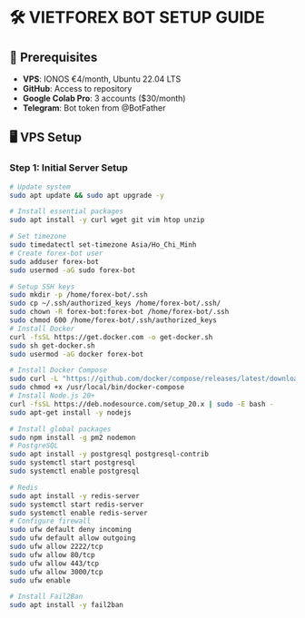 # 🛠️ VIETFOREX BOT SETUP GUIDE

## 🎯 **Prerequisites**

- **VPS**: IONOS €4/month, Ubuntu 22.04 LTS
- **GitHub**: Access to repository
- **Google Colab Pro**: 3 accounts ($30/month)
- **Telegram**: Bot token from @BotFather

## 🖥️ **VPS Setup**

### **Step 1: Initial Server Setup**
```bash
# Update system
sudo apt update && sudo apt upgrade -y

# Install essential packages
sudo apt install -y curl wget git vim htop unzip

# Set timezone
sudo timedatectl set-timezone Asia/Ho_Chi_Minh
# Create forex-bot user
sudo adduser forex-bot
sudo usermod -aG sudo forex-bot

# Setup SSH keys
sudo mkdir -p /home/forex-bot/.ssh
sudo cp ~/.ssh/authorized_keys /home/forex-bot/.ssh/
sudo chown -R forex-bot:forex-bot /home/forex-bot/.ssh
sudo chmod 600 /home/forex-bot/.ssh/authorized_keys
# Install Docker
curl -fsSL https://get.docker.com -o get-docker.sh
sudo sh get-docker.sh
sudo usermod -aG docker forex-bot

# Install Docker Compose
sudo curl -L "https://github.com/docker/compose/releases/latest/download/docker-compose-$(uname -s)-$(uname -m)" -o /usr/local/bin/docker-compose
sudo chmod +x /usr/local/bin/docker-compose
# Install Node.js 20+
curl -fsSL https://deb.nodesource.com/setup_20.x | sudo -E bash -
sudo apt-get install -y nodejs

# Install global packages
sudo npm install -g pm2 nodemon
# PostgreSQL
sudo apt install -y postgresql postgresql-contrib
sudo systemctl start postgresql
sudo systemctl enable postgresql

# Redis
sudo apt install -y redis-server
sudo systemctl start redis-server
sudo systemctl enable redis-server
# Configure firewall
sudo ufw default deny incoming
sudo ufw default allow outgoing
sudo ufw allow 2222/tcp
sudo ufw allow 80/tcp
sudo ufw allow 443/tcp
sudo ufw allow 3000/tcp
sudo ufw enable

# Install Fail2Ban
sudo apt install -y fail2ban
